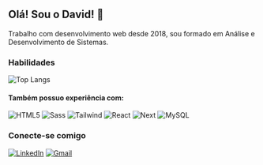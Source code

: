 ## Olá! Sou o David! 👋 

<p>
    Trabalho com desenvolvimento web desde 2018, sou formado em Análise e Desenvolvimento de Sistemas. 
</p>

### Habilidades
![Top Langs](https://github-readme-stats-git-masterrstaa-rickstaa.vercel.app/api/top-langs/?username=davidchagas&layout=compact&bg_color=000&border_color=30A3DC&title_color=E94D5F&text_color=FFF)

#### Também possuo experiência com:
![HTML5](https://img.shields.io/badge/HTML5-E34F26?style=for-the-badge&logo=html5&logoColor=white)
![Sass](https://img.shields.io/badge/Sass-000?style=for-the-badge&logo=sass)
![Tailwind](https://img.shields.io/badge/tailwindcss-%2338B2AC.svg?style=for-the-badge&logo=tailwind-css&logoColor=white)
![React](https://img.shields.io/badge/React-20232A?style=for-the-badge&logo=react&logoColor=61DAFB)
![Next](https://img.shields.io/badge/Next-black?style=for-the-badge&logo=next.js&logoColor=white)
![MySQL](https://img.shields.io/badge/MySQL-00000F?style=for-the-badge&logo=mysql&logoColor=white)

### Conecte-se comigo

[![LinkedIn](https://img.shields.io/badge/LinkedIn-000?style=for-the-badge&logo=linkedin&logoColor=0E76A8)](https://www.linkedin.com/in/david-chagas-13bb95164/)
[![Gmail](https://img.shields.io/badge/-Gmail-000?style=for-the-badge&logo=gmail&logoColor=007BFF)](mailto:davidmdchagas@gmail.com)


<!--
**DavidChagas/DavidChagas** is a ✨ _special_ ✨ repository because its `README.md` (this file) appears on your GitHub profile.

Here are some ideas to get you started:

- 🔭 I’m currently working on ...
- 🌱 I’m currently learning ...
- 👯 I’m looking to collaborate on ...
- 🤔 I’m looking for help with ...
- 💬 Ask me about ...
- 📫 How to reach me: ...
- 😄 Pronouns: ...
- ⚡ Fun fact: ...
-->
